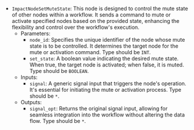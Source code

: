 - `ImpactNodeSetMuteState`: This node is designed to control the mute state of other nodes within a workflow. It sends a command to mute or activate specified nodes based on the provided state, enhancing the flexibility and control over the workflow's execution.
    - Parameters:
        - `node_id`: Specifies the unique identifier of the node whose mute state is to be controlled. It determines the target node for the mute or activation command. Type should be `INT`.
        - `set_state`: A boolean value indicating the desired mute state. When true, the target node is activated; when false, it is muted. Type should be `BOOLEAN`.
    - Inputs:
        - `signal`: A generic signal input that triggers the node's operation. It's essential for initiating the mute or activation process. Type should be `*`.
    - Outputs:
        - `signal_opt`: Returns the original signal input, allowing for seamless integration into the workflow without altering the data flow. Type should be `*`.
